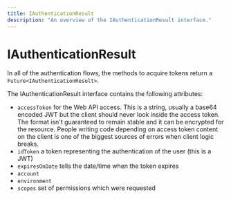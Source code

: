 ```yaml
---
title: IAuthenticationResult
description: "An overview of the IAuthenticationResult interface."
---
```


# IAuthenticationResult

In all of the authentication flows, the methods to acquire tokens return a `Future<IAuthenticationResult>`.

The IAuthenticationResult interface contains the following attributes:

* `accessToken` for the Web API access. This is a string, usually a base64 encoded JWT but the client should never look inside the access token. The format isn't guaranteed to remain stable and it can be encrypted for the resource. People writing code depending on access token content on the client is one of the biggest sources of errors when client logic breaks.
* `idToken` a token representing the authentication of the user (this is a JWT)
* `expiresOnDate` tells the date/time when the token expires
* `account`
* `environment`
* `scopes` set of permissions which were requested
